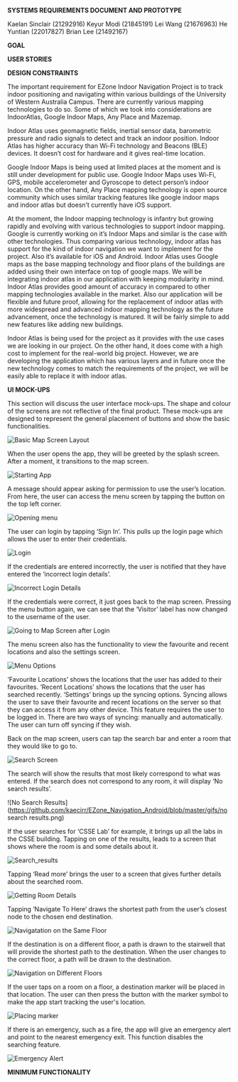 **SYSTEMS REQUIREMENTS DOCUMENT AND PROTOTYPE** 

Kaelan Sinclair (21292916) 
Keyur Modi (21845191)
Lei Wang (21676963)
He Yuntian (22017827)
Brian Lee (21492167)

**GOAL**

**USER STORIES**

**DESIGN CONSTRAINTS**

The important requirement for EZone Indoor Navigation Project is to track indoor positioning and navigating within various buildings of the University of Western Australia Campus. There are currently various mapping technologies to do so. Some of which we took into considerations are IndoorAtlas, Google Indoor Maps, Any Place and Mazemap.

Indoor Atlas uses geomagnetic fields, inertial sensor data, barometric pressure and radio signals to detect and track an indoor position. Indoor Atlas has higher accuracy than Wi-Fi technology and Beacons (BLE) devices. It doesn’t cost for hardware and it gives real-time location.

Google Indoor Maps is being used at limited places at the moment and is still under development for public use. Google Indoor Maps uses Wi-Fi, GPS, mobile accelerometer and Gyroscope to detect person’s indoor location. On the other hand, Any Place mapping technology is open source community which uses similar tracking features like google indoor maps and indoor atlas but doesn’t currently have iOS support.

At the moment, the Indoor mapping technology is infantry but growing rapidly and evolving with various technologies to support indoor mapping. Google is currently working on it’s Indoor Maps and similar is the case with other technologies. Thus comparing various technology, indoor atlas has support for the kind of indoor navigation we want to implement for the project. Also it’s available for iOS and Android. Indoor Atlas uses Google maps as the base mapping technology and floor plans of the buildings are added using their own interface on top of google maps. We will be integrating indoor atlas in our application with keeping modularity in mind. Indoor Atlas provides good amount of accuracy in compared to other mapping technologies available in the market. Also our application will be flexible and future proof, allowing for the replacement of indoor atlas with more widespread and advanced indoor mapping technology as the future advancement, once the technology is matured. It will be fairly simple to add new features like adding new buildings.

Indoor Atlas is being used for the project as it provides with the use cases we are looking in our project. On the other hand, it does come with a high cost to implement for the real-world big project. However, we are developing the application which has various layers and in future once the new technology comes to match the requirements of the project, we will be easily able to replace it with indoor atlas.

**UI MOCK-UPS**

This section will discuss the user interface mock-ups. The shape and colour of the screens are not reflective of the final product.
These mock-ups are designed to represent the general placement of buttons and show the basic functionalities.

![Basic Map Screen Layout](https://github.com/kaecirr/EZone_Navigation_Android/blob/master/gifs/button%20func.png)

When the user opens the app, they will be greeted by the splash screen. After a moment, it transitions to the map screen. 

![Starting App](https://github.com/kaecirr/EZone_Navigation_Android/blob/master/gifs/splash_screen_to_first_screen.gif) 

A message should appear asking for permission to use the user’s location.
From here, the user can access the menu screen by tapping the button on the top left corner. 

![Opening menu](https://github.com/kaecirr/EZone_Navigation_Android/blob/master/gifs/first_screen_to_visitor_menu.gif)

The user can login by tapping ‘Sign In’. This pulls up the login page which allows the user to enter their credentials. 

![Login](https://github.com/kaecirr/EZone_Navigation_Android/blob/master/gifs/visitor_menu_to_login_in_Screen.gif) 

If the credentials are entered incorrectly, the user is notified that they have entered the ‘incorrect login details’. 

![Incorrect Login Details](https://github.com/kaecirr/EZone_Navigation_Android/blob/master/gifs/incorrect_login.png)

If the credentials were correct, it just goes back to the map screen. Pressing the menu button again, we can see that the ‘Visitor’ label has now changed to the username of the user. 

![Going to Map Screen after Login](https://github.com/kaecirr/EZone_Navigation_Android/blob/master/gifs/login_screen_to_signed_in_menu_screen.gif)

The menu screen also has the functionality to view the favourite and recent locations and also the settings screen. 

![Menu Options](https://github.com/kaecirr/EZone_Navigation_Android/blob/master/gifs/menu_options.gif)

‘Favourite Locations’ shows the locations that the user has added to their favourites. 
‘Recent Locations’ shows the locations that the user has searched recently.
‘Settings’ brings up the syncing options. Syncing allows the user to save their favourite and recent locations on the server so that they can access it from any other device. This feature requires the user to be logged in. There are two ways of syncing: manually and automatically. The user can turn off syncing if they wish.

Back on the map screen, users can tap the search bar and enter a room that they would like to go to. 

![Search Screen](https://github.com/kaecirr/EZone_Navigation_Android/blob/master/gifs/first_screen_to_search_screen.gif)  

The search will show the results that most likely correspond to what was entered. If the search does not correspond to any room, it will display ‘No search results’.

![No Search Results](https://github.com/kaecirr/EZone_Navigation_Android/blob/master/gifs/no search results.png)

If the user searches for ‘CSSE Lab’ for example, it brings up all the labs in the CSSE building. Tapping on one of the results, leads to a screen that shows where the room is and some details about it. 

![Search_results](https://github.com/kaecirr/EZone_Navigation_Android/blob/master/gifs/Search_results_to_CSSE_Lab_screen.gif)

Tapping ‘Read more’ brings the user to a screen that gives further details about the searched room.

![Getting Room Details](https://github.com/kaecirr/EZone_Navigation_Android/blob/master/gifs/getting_room_details.gif) 

Tapping ‘Navigate To Here’ draws the shortest path from the user’s closest node to the chosen end destination. 

![Navigatation on the Same Floor](https://github.com/kaecirr/EZone_Navigation_Android/blob/master/gifs/navigate_on_same_floor.gif)

If the destination is on a different floor, a path is drawn to the stairwell that will provide the shortest path to the destination. When the user changes to the correct floor, a path will be drawn to the destination. 

![Navigation on Different Floors](https://github.com/kaecirr/EZone_Navigation_Android/blob/master/gifs/navigation_different_floors.gif)

If the user taps on a room on a floor, a destination marker will be placed in that location. The user can then press the button with the marker symbol to make the app start tracking the user's location. 

![Placing marker](https://github.com/kaecirr/EZone_Navigation_Android/blob/master/gifs/Placing_marker_and_starting_tracking.gif)

If there is an emergency, such as a fire, the app will give an emergency alert and point to the nearest emergency exit. This function disables the searching feature. 

![Emergency Alert](https://github.com/kaecirr/EZone_Navigation_Android/blob/master/gifs/emergency_alert.gif)



**MINIMUM FUNCTIONALITY**



